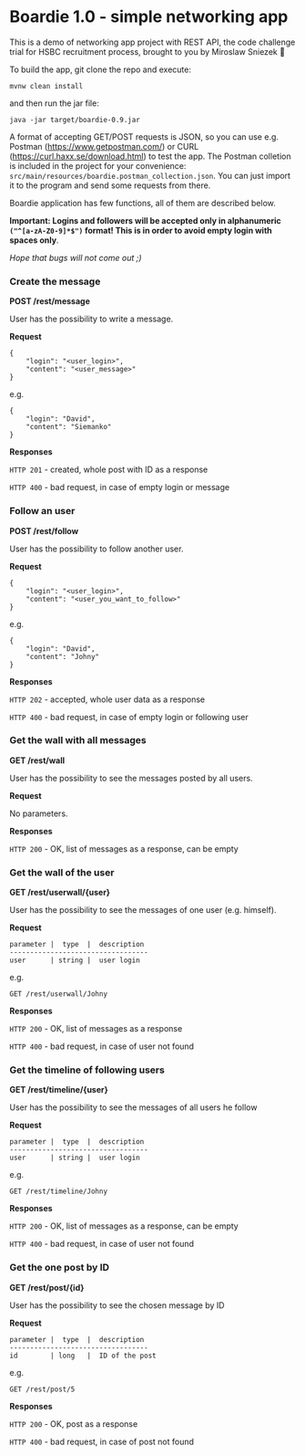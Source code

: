 # Boardie 1.0 - simple networking app

This is a demo of networking app project with REST API, the code challenge trial for HSBC recruitment process, 
brought to you by Miroslaw Sniezek :muscle:

To build the app, git clone the repo and execute:
```
mvnw clean install
```

and then run the jar file:
```
java -jar target/boardie-0.9.jar
```

A format of accepting GET/POST requests is JSON, so you can use e.g. 
Postman (https://www.getpostman.com/)
or CURL (https://curl.haxx.se/download.html) to test the app. The Postman colletion is included in the project 
for your convenience: `src/main/resources/boardie.postman_collection.json`. 
You can just import it to the program and send some requests from there.

Boardie application has few functions, all of them are described below. 

**Important: Logins and followers will be accepted only in alphanumeric `("^[a-zA-Z0-9]*$")` format! This is in order to avoid empty login with spaces only**. 

*Hope that bugs will not come out ;)*

### Create the message

**POST /rest/message**

User has the possibility to write a message.

**Request**
```
{
	"login": "<user_login>",
	"content": "<user_message>"
}
```
e.g.
```
{
	"login": "David",
	"content": "Siemanko"
}
```
**Responses**

`HTTP 201` - created, whole post with ID as a response

`HTTP 400` - bad request, in case of empty login or message

### Follow an user

**POST /rest/follow**

User has the possibility to follow another user. 

**Request**
```
{
	"login": "<user_login>",
	"content": "<user_you_want_to_follow>"
}
```
e.g.
```
{
	"login": "David",
	"content": "Johny"
}
```
**Responses**

`HTTP 202` - accepted, whole user data as a response

`HTTP 400` - bad request, in case of empty login or following user

### Get the wall with all messages

**GET /rest/wall**

User has the possibility to see the messages posted by all users.

**Request**

No parameters.

**Responses**

`HTTP 200` - OK, list of messages as a response, can be empty

### Get the wall of the user

**GET /rest/userwall/{user}**

User has the possibility to see the messages of one user (e.g. himself). 

**Request**
```
parameter |  type  |  description
----------------------------------
user      | string |  user login 
```
e.g.
```
GET /rest/userwall/Johny
```
**Responses**

`HTTP 200` - OK, list of messages as a response

`HTTP 400` - bad request, in case of user not found

### Get the timeline of following users

**GET /rest/timeline/{user}**

User has the possibility to see the messages of all users he follow  

**Request**
```
parameter |  type  |  description
----------------------------------
user      | string |  user login 
```
e.g.
```
GET /rest/timeline/Johny
```
**Responses**

`HTTP 200` - OK, list of messages as a response, can be empty

`HTTP 400` - bad request, in case of user not found

### Get the one post by ID

**GET /rest/post/{id}**

User has the possibility to see the chosen message by ID 

**Request**
```
parameter |  type  |  description
----------------------------------
id        | long   |  ID of the post 
```
e.g.
```
GET /rest/post/5
```
**Responses**

`HTTP 200` - OK, post as a response

`HTTP 400` - bad request, in case of post not found


